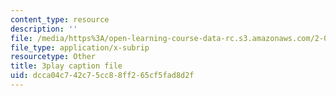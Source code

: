 ```yaml
---
content_type: resource
description: ''
file: /media/https%3A/open-learning-course-data-rc.s3.amazonaws.com/2-003sc-engineering-dynamics-fall-2011/dcca04c742c75cc88ff265cf5fad8d2f_63sIgMvBuEQ.vtt
file_type: application/x-subrip
resourcetype: Other
title: 3play caption file
uid: dcca04c7-42c7-5cc8-8ff2-65cf5fad8d2f
---
```

